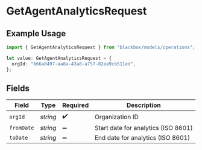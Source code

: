 # GetAgentAnalyticsRequest

## Example Usage

```typescript
import { GetAgentAnalyticsRequest } from "blackbox/models/operations";

let value: GetAgentAnalyticsRequest = {
  orgId: "666a8497-aa8a-43a8-a757-82ea9cb511ed",
};
```

## Fields

| Field                               | Type                                | Required                            | Description                         |
| ----------------------------------- | ----------------------------------- | ----------------------------------- | ----------------------------------- |
| `orgId`                             | *string*                            | :heavy_check_mark:                  | Organization ID                     |
| `fromDate`                          | *string*                            | :heavy_minus_sign:                  | Start date for analytics (ISO 8601) |
| `toDate`                            | *string*                            | :heavy_minus_sign:                  | End date for analytics (ISO 8601)   |